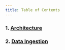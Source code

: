 ```yaml
---
title: Table of Contents
---
```


### 1. [Architecture](architechture)
### 2. [Data Ingestion](data-ingestion)